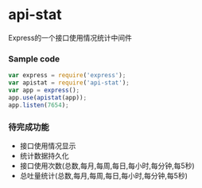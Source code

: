 # api-stat

Express的一个接口使用情况统计中间件

### Sample code
```javascript
var express = require('express');
var apistat = require('api-stat');
var app = express();
app.use(apistat(app));
app.listen(7654);
```

### 待完成功能
* 接口使用情况显示
* 统计数据持久化
* 接口使用次数(总数,每月,每周,每日,每小时,每分钟,每5秒)
* 总吐量统计(总数,每月,每周,每日,每小时,每分钟,每5秒)